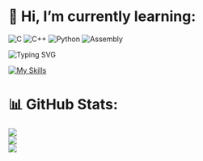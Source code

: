 # 💫 Hi, I’m currently learning:		

![C](https://img.shields.io/badge/C-A8B400?style=flat&logo=c&logoColor=ffffff)
![C++](https://img.shields.io/badge/C%2B%2B-00599C?style=flat&logo=c%2B%2B&logoColor=ffffff)
![Python](https://img.shields.io/badge/Python-3776AB?style=flat&logo=python&logoColor=ffffff)
![Assembly](https://img.shields.io/badge/Assembly-6E4C3A?style=flat&logo=assembly&logoColor=ffffff)

![Typing SVG](https://readme-typing-svg.demolab.com?font=Fira+Code&pause=1000&center=true&vCenter=true&random=false&width=435&lines=Hi+there+%F0%9F%91%8B;I+am+Javi.)


[![My Skills](https://skillicons.dev/icons?i=java,kotlin,nodejs,figma&theme=light)](https://skillicons.dev)

# 📊 GitHub Stats:

![](https://github-readme-stats.vercel.app/api?username=javiernglz&theme=dark&hide_border=false&include_all_commits=true&count_private=true)<br/>
![](https://github-readme-streak-stats.herokuapp.com/?user=javiernglz&theme=dark&hide_border=false)<br/>
![](https://github-readme-stats.vercel.app/api/top-langs/?username=javiernglz&theme=dark&hide_border=false&include_all_commits=true&count_private=true&layout=compact)
